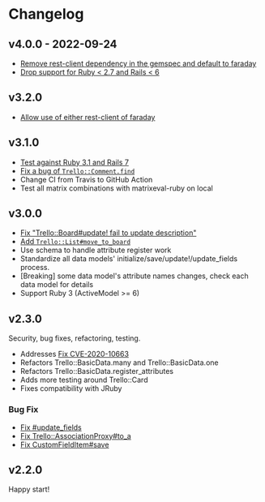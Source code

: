 # Changelog

## v4.0.0 - 2022-09-24

- [Remove rest-client dependency in the gemspec and default to faraday](https://github.com/jeremytregunna/ruby-trello/pull/308)
- [Drop support for Ruby < 2.7 and Rails < 6](https://github.com/jeremytregunna/ruby-trello/pull/310)

## v3.2.0

- [Allow use of either rest-client of faraday](https://github.com/jeremytregunna/ruby-trello/pull/307)

## v3.1.0

- [Test against Ruby 3.1 and Rails 7](https://github.com/jeremytregunna/ruby-trello/pull/304)
- [Fix a bug of `Trello::Comment.find`](https://github.com/jeremytregunna/ruby-trello/pull/302)
- Change CI from Travis to GitHub Action
- Test all matrix combinations with matrixeval-ruby on local

## v3.0.0

* [Fix "Trello::Board#update! fail to update description"](https://github.com/jeremytregunna/ruby-trello/pull/289)
* [Add `Trello::List#move_to_board`](https://github.com/jeremytregunna/ruby-trello/pull/297)
* Use schema to handle attribute register work
* Standardize all data models' initialize/save/update!/update_fields process.
* [Breaking] some data model's attribute names changes, check each data model for details
* Support Ruby 3 (ActiveModel >= 6)

## v2.3.0

Security, bug fixes, refactoring, testing.
* Addresses [Fix CVE-2020-10663](https://github.com/jeremytregunna/ruby-trello/pull/284)
* Refactors Trello::BasicData.many and Trello::BasicData.one
* Refactors Trello::BasicData.register_attributes
* Adds more testing around Trello::Card
* Fixes compatibility with JRuby

### Bug Fix

* [Fix #update_fields](https://github.com/jeremytregunna/ruby-trello/issues/272)
* [Fix Trello::AssociationProxy#to_a](https://github.com/jeremytregunna/ruby-trello/issues/274)
* [Fix CustomFieldItem#save](https://github.com/jeremytregunna/ruby-trello/pull/277)

## v2.2.0

Happy start!
